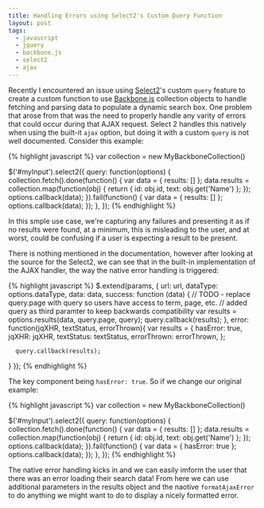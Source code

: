 ```yaml
---
title: Handling Errors using Select2's Custom Query Function
layout: post
tags:
  - javascript
  - jquery
  - backbone.js
  - select2
  - ajax
---
```


Recently I encountered an issue using [Select2][sel2]'s custom `query` feature to create a custom function to use
[Backbone.js][bbjs] collection objects to handle fetching and parsing data to populate a dynamic search box.  One
problem that arose from that was the need to properly handle any varity of errors that could occur during that AJAX
request.  Select 2 handles this natively when using the built-it `ajax` option, but doing it with a custom `query`
is not well documented.  Consider this example:

{% highlight javascript %}
var collection = new MyBackboneCollection()

$('#myInput').select2({
  query: function(options) {
    collection.fetch().done(function() {
      var data = { results: [] };
      data.results = collection.map(function(obj) {
        return {
          id: obj.id,
          text: obj.get('Name')
        };
      });
      options.callback(data);
    }).fail(function() {
      var data = { results: [] };
      options.callback(data);
    });
  },
});
{% endhighlight %}

In this smple use case, we're capturing any failures and presenting it as if no results were found, at a minimum,
this is misleading to the user, and at worst, could be confusing if a user is expecting a result to be present.

There is nothing mentioned in the documentation, however after looking at the source for the Select2, we can see
that in the built-in implementation of the AJAX handler, the way the native error handling is triggered:

{% highlight javascript %}
$.extend(params, {
  url: url,
  dataType: options.dataType,
  data: data,
  success: function (data) {
      // TODO - replace query.page with query so users have access to term, page, etc.
      // added query as third paramter to keep backwards compatibility
      var results = options.results(data, query.page, query);
      query.callback(results);
  },
  error: function(jqXHR, textStatus, errorThrown){
      var results = {
          hasError: true,
          jqXHR: jqXHR,
          textStatus: textStatus,
          errorThrown: errorThrown,
      };

      query.callback(results);
  }
});
{% endhighlight %}

The key component being `hasError: true`.  So if we change our original example:

{% highlight javascript %}
var collection = new MyBackboneCollection()

$('#myInput').select2({
  query: function(options) {
    collection.fetch().done(function() {
      var data = { results: [] };
      data.results = collection.map(function(obj) {
        return {
          id: obj.id,
          text: obj.get('Name')
        };
      });
      options.callback(data);
    }).fail(function() {
      var data = { hasError: true };
      options.callback(data);
    });
  },
});
{% endhighlight %}

The native error handling kicks in and we can easily imform the user that there was an error loading their search data!
From here we can use additional parameters in the results object and the naotive `formatAjaxError` to do anything we
might want to do to display a nicely formatted error.

[sel2]: https://ivaynberg.github.io/select2/
[bbjs]: http://backbonejs.org/

